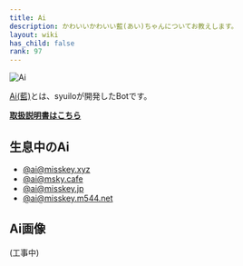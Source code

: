 ```yaml
---
title: Ai
description: かわいいかわいい藍(あい)ちゃんについてお教えします。
layout: wiki
has_child: false
rank: 97
---
```


![Ai]()

[Ai(藍)](https://github.com/syuilo/ai)とは、syuiloが開発したBotです。

[**取扱説明書はこちら**](https://github.com/syuilo/ai/blob/master/torisetu.md)

## 生息中のAi
- [@ai@misskey.xyz](https://misskey.xyz/@ai)
- [@ai@msky.cafe](https://msky.cafe/@ai)
- [@ai@misskey.jp](https://misskey.jp/@ai)
- [@ai@misskey.m544.net](https://misskey.m544.net/@ai)

## Ai画像
(工事中)